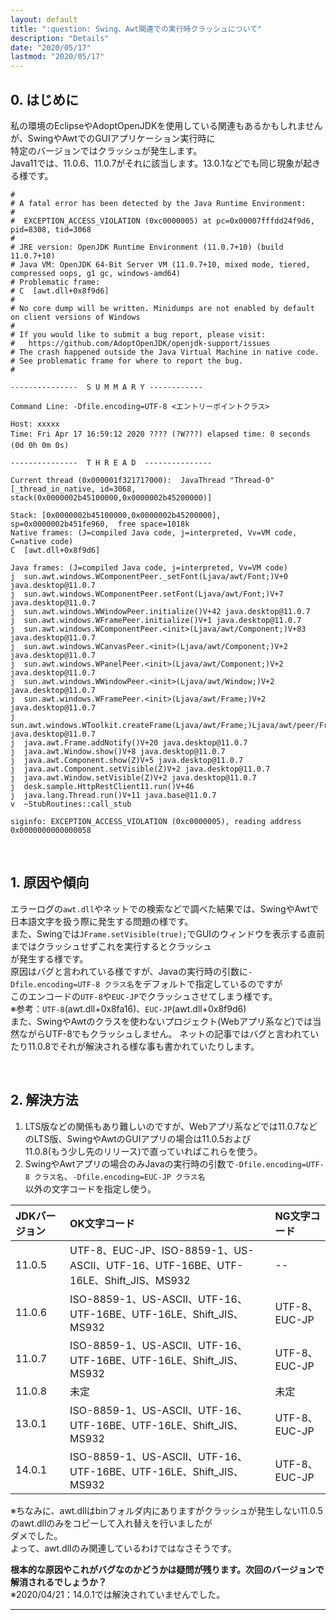 ```yaml
---
layout: default
title: ":question: Swing、Awt関連での実行時クラッシュについて"
description: "Details"
date: "2020/05/17"
lastmod: "2020/05/17"
---
```


## 0. はじめに

私の環境のEclipseやAdoptOpenJDKを使用している関連もあるかもしれませんが、SwingやAwtでのGUIアプリケーション実行時に  
特定のバージョンではクラッシュが発生します。  
Java11では、11.0.6、11.0.7がそれに該当します。13.0.1などでも同じ現象が起きる様です。  

    #
    # A fatal error has been detected by the Java Runtime Environment:
    #
    #  EXCEPTION_ACCESS_VIOLATION (0xc0000005) at pc=0x00007fffdd24f9d6, pid=8308, tid=3068
    #
    # JRE version: OpenJDK Runtime Environment (11.0.7+10) (build 11.0.7+10)
    # Java VM: OpenJDK 64-Bit Server VM (11.0.7+10, mixed mode, tiered, compressed oops, g1 gc, windows-amd64)
    # Problematic frame:
    # C  [awt.dll+0x8f9d6]
    #
    # No core dump will be written. Minidumps are not enabled by default on client versions of Windows
    #
    # If you would like to submit a bug report, please visit:
    #   https://github.com/AdoptOpenJDK/openjdk-support/issues
    # The crash happened outside the Java Virtual Machine in native code.
    # See problematic frame for where to report the bug.
    #

    ---------------  S U M M A R Y ------------

    Command Line: -Dfile.encoding=UTF-8 <エントリーポイントクラス>

    Host: xxxxx
    Time: Fri Apr 17 16:59:12 2020 ???? (?W???) elapsed time: 0 seconds (0d 0h 0m 0s)

    ---------------  T H R E A D  ---------------

    Current thread (0x000001f321717000):  JavaThread "Thread-0" [_thread_in_native, id=3068, stack(0x0000002b45100000,0x0000002b45200000)]

    Stack: [0x0000002b45100000,0x0000002b45200000],  sp=0x0000002b451fe960,  free space=1018k
    Native frames: (J=compiled Java code, j=interpreted, Vv=VM code, C=native code)
    C  [awt.dll+0x8f9d6]

    Java frames: (J=compiled Java code, j=interpreted, Vv=VM code)
    j  sun.awt.windows.WComponentPeer._setFont(Ljava/awt/Font;)V+0 java.desktop@11.0.7
    j  sun.awt.windows.WComponentPeer.setFont(Ljava/awt/Font;)V+7 java.desktop@11.0.7
    j  sun.awt.windows.WWindowPeer.initialize()V+42 java.desktop@11.0.7
    j  sun.awt.windows.WFramePeer.initialize()V+1 java.desktop@11.0.7
    j  sun.awt.windows.WComponentPeer.<init>(Ljava/awt/Component;)V+83 java.desktop@11.0.7
    j  sun.awt.windows.WCanvasPeer.<init>(Ljava/awt/Component;)V+2 java.desktop@11.0.7
    j  sun.awt.windows.WPanelPeer.<init>(Ljava/awt/Component;)V+2 java.desktop@11.0.7
    j  sun.awt.windows.WWindowPeer.<init>(Ljava/awt/Window;)V+2 java.desktop@11.0.7
    j  sun.awt.windows.WFramePeer.<init>(Ljava/awt/Frame;)V+2 java.desktop@11.0.7
    j  sun.awt.windows.WToolkit.createFrame(Ljava/awt/Frame;)Ljava/awt/peer/FramePeer;+5 java.desktop@11.0.7
    j  java.awt.Frame.addNotify()V+20 java.desktop@11.0.7
    j  java.awt.Window.show()V+8 java.desktop@11.0.7
    j  java.awt.Component.show(Z)V+5 java.desktop@11.0.7
    j  java.awt.Component.setVisible(Z)V+2 java.desktop@11.0.7
    j  java.awt.Window.setVisible(Z)V+2 java.desktop@11.0.7
    j  desk.sample.HttpRestClient11.run()V+46
    j  java.lang.Thread.run()V+11 java.base@11.0.7
    v  ~StubRoutines::call_stub

    siginfo: EXCEPTION_ACCESS_VIOLATION (0xc0000005), reading address 0x0000000000000058

<br />

## 1. 原因や傾向

エラーログの`awt.dll`やネットでの検索などで調べた結果では、SwingやAwtで日本語文字を扱う際に発生する問題の様です。  
また、Swingでは`JFrame.setVisible(true);`でGUIのウィンドウを表示する直前まではクラッシュせずこれを実行するとクラッシュ  
が発生する様です。  
原因はバグと言われている様ですが、Javaの実行時の引数に`-Dfile.encoding=UTF-8 クラス名`をデフォルトで指定しているのですが  
このエンコードの`UTF-8`や`EUC-JP`でクラッシュさせてしまう様です。  
※参考：`UTF-8`(awt.dll+0x8fa16)、`EUC-JP`(awt.dll+0x8f9d6)  
また、SwingやAwtのクラスを使わないプロジェクト(Webアプリ系など)では当然ながらUTF-8でもクラッシュしません。 
ネットの記事ではバグと言われていたり11.0.8でそれが解決される様な事も書かれていたりします。  

<br />

## 2. 解決方法

1.  LTS版などの関係もあり難しいのですが、Webアプリ系などでは11.0.7などのLTS版、SwingやAwtのGUIアプリの場合は11.0.5および  
    11.0.8(もう少し先のリリース)で直っていればこれらを使う。  
2.  SwingやAwtアプリの場合のみJavaの実行時の引数で`-Dfile.encoding=UTF-8 クラス名`、`-Dfile.encoding=EUC-JP クラス名`  
    以外の文字コードを指定し使う。  

| JDKバージョン | OK文字コード                                                                   | NG文字コード      |
| :------- | :------------------------------------------------------------------------ | :----------- |
| 11.0.5   | UTF-8、EUC-JP、ISO-8859-1、US-ASCII、UTF-16、UTF-16BE、UTF-16LE、Shift_JIS、MS932 | --           |
| 11.0.6   | ISO-8859-1、US-ASCII、UTF-16、UTF-16BE、UTF-16LE、Shift_JIS、MS932              | UTF-8、EUC-JP |
| 11.0.7   | ISO-8859-1、US-ASCII、UTF-16、UTF-16BE、UTF-16LE、Shift_JIS、MS932              | UTF-8、EUC-JP |
| 11.0.8   | 未定                                                                        | 未定           |
| 13.0.1   | ISO-8859-1、US-ASCII、UTF-16、UTF-16BE、UTF-16LE、Shift_JIS、MS932              | UTF-8、EUC-JP |
| 14.0.1   | ISO-8859-1、US-ASCII、UTF-16、UTF-16BE、UTF-16LE、Shift_JIS、MS932              | UTF-8、EUC-JP |

※ちなみに、awt.dllはbinフォルダ内にありますがクラッシュが発生しない11.0.5のawt.dllのみをコピーして入れ替えを行いましたが  
ダメでした。  
よって、awt.dllのみ関連しているわけではなさそうです。  

**根本的な原因やこれがバグなのかどうかは疑問が残ります。次回のバージョンで解消されるでしょうか？**  
※2020/04/21：14.0.1では解決されていませんでした。

* * *
